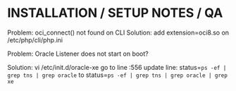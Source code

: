 # INSTALLATION / SETUP NOTES / QA

Problem:
	oci_connect() not found on CLI
Solution:
	add extension=oci8.so on /etc/php/cli/php.ini


Problem:
	Oracle Listener does not start on boot?

Solution:
	vi /etc/init.d/oracle-xe
	go to line :556
	update line:
		status=`ps -ef | grep tns | grep oracle`
		to
		status=`ps -ef | grep tns | grep oracle | grep xe`